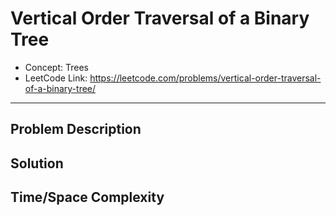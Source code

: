 # Vertical Order Traversal of a Binary Tree

- Concept: Trees
- LeetCode Link: https://leetcode.com/problems/vertical-order-traversal-of-a-binary-tree/

---

## Problem Description

## Solution

## Time/Space Complexity

